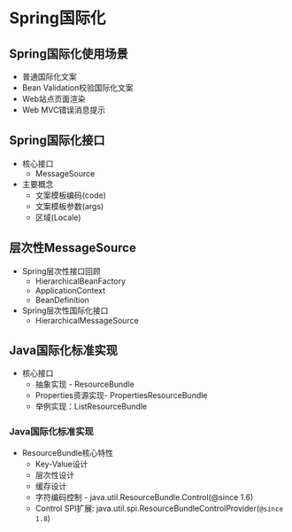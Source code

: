 # Spring国际化

## Spring国际化使用场景

- 普通国际化文案
- Bean Validation校验国际化文案
- Web站点页面渲染
- Web MVC错误消息提示

## Spring国际化接口

- 核心接口
  - MessageSource
- 主要概念
  - 文案模板编码(code)
  - 文案模板参数(args)
  - 区域(Locale)

## 层次性MessageSource

- Spring层次性接口回顾
  - HierarchicalBeanFactory
  - ApplicationContext
  - BeanDefinition
- Spring层次性国际化接口
  - HierarchicalMessageSource

## Java国际化标准实现

- 核心接口
  - 抽象实现 - ResourceBundle
  - Properties资源实现- PropertiesResourceBundle
  - 举例实现：ListResourceBundle

### Java国际化标准实现

- ResourceBundle核心特性
  - Key-Value设计
  - 层次性设计
  - 缓存设计
  - 字符编码控制 - java.util.ResourceBundle.Control(@since 1.6)
  - Control SPI扩展: java.util.spi.ResourceBundleControlProvider(`@since 1.8`)